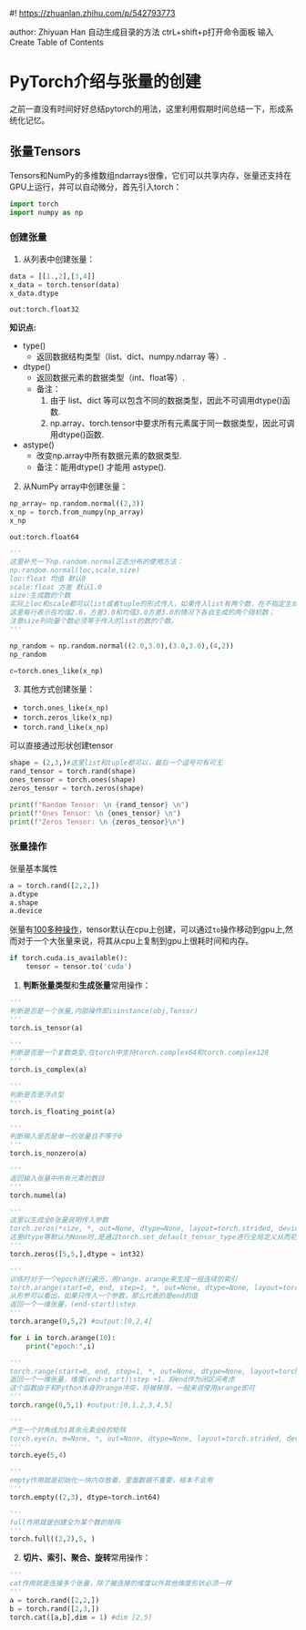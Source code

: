 #! https://zhuanlan.zhihu.com/p/542793773

<!-->author: Zhiyuan Han<!-->
<!--> 自动生成目录的方法 ctrL+shift+p打开命令面板 输入Create Table of Contents  <!-->
# PyTorch介绍与张量的创建
之前一直没有时间好好总结pytorch的用法，这里利用假期时间总结一下，形成系统化记忆。

## 张量Tensors
Tensors和NumPy的多维数组ndarrays很像，它们可以共享内存，张量还支持在GPU上运行，并可以自动微分，首先引入torch：
```python
import torch
import numpy as np
```

### 创建张量
1. 从列表中创建张量：
```python
data = [[1.,2],[3,4]]
x_data = torch.tensor(data)
x_data.dtype
```
`out:torch.float32`

**知识点:**
- type()
  - 返回数据结构类型（list、dict、numpy.ndarray 等）.
- dtype()
  - 返回数据元素的数据类型（int、float等）.
  - 备注：
    1. 由于 list、dict 等可以包含不同的数据类型，因此不可调用dtype()函数.
    2. np.array、torch.tensor中要求所有元素属于同一数据类型，因此可调用dtype()函数.
- astype()
  - 改变np.array中所有数据元素的数据类型.
  - 备注：能用dtype() 才能用 astype().

2. 从NumPy array中创建张量：
```python
np_array= np.random.normal((2,3))
x_np = torch.from_numpy(np_array)
x_np
```
`out:torch.float64`

```python
'''
这里补充一下np.random.normal正态分布的使用方法：
np.random.normal(loc,scale,size)
loc:float 均值 默认0
scale:float 方差 默认1.0
size:生成数的个数 
实际上loc和scale都可以list或者tuple的形式传入，如果传入list有两个数，在不指定生成个数的情况下，默认生成两个数，代表在不同均值的高斯分布下生成的情况
这里每行表示在均值2.0，方差3.0和均值3.0方差3.0的情况下各自生成的两个随机数；
注意size列向量个数必须等于传入的list的数的个数。
'''

np_random = np.random.normal((2.0,3.0),(3.0,3.0),(4,2))
np_random
```

```python
c=torch.ones_like(x_np)
```
3. 其他方式创建张量：
- `torch.ones_like(x_np)`
- `torch.zeros_like(x_np)`
- `torch.rand_like(x_np)`

可以直接通过形状创建tensor
```python
shape = (2,3,)#这里list和tuple都可以，最后一个逗号可有可无
rand_tensor = torch.rand(shape)
ones_tensor = torch.ones(shape)
zeros_tensor = torch.zeros(shape)

print(f"Random Tensor: \n {rand_tensor} \n")
print(f"Ones Tensor: \n {ones_tensor} \n")
print(f"Zeros Tensor: \n {zeros_tensor}\n")
```

### 张量操作

张量基本属性
```python
a = torch.rand([2,2,])
a.dtype
a.shape
a.device
```

张量有[100多种操作](https://pytorch.org/docs/stable/torch.html)，tensor默认在cpu上创建，可以通过`to`操作移动到gpu上,然而对于一个大张量来说，将其从cpu上复制到gpu上很耗时间和内存。
```python
if torch.cuda.is_available():
    tensor = tensor.to('cuda')
```
1. **判断张量类型**和**生成张量**常用操作：
```python
'''
判断是否是一个张量,内部操作即isinstance(obj,Tensor)
'''
torch.is_tensor(a) 

'''
判断是否是一个复数类型,在torch中支持torch.complex64和torch.complex128
'''
torch.is_complex(a)

'''
判断是否是浮点型
'''
torch.is_floating_point(a)

'''
判断输入是否是单一的张量且不等于0
'''
torch.is_nonzero(a)

'''
返回输入张量中所有元素的数目
'''
torch.numel(a)

'''
这里以生成全0张量说明传入参数
torch.zeros(*size, *, out=None, dtype=None, layout=torch.strided, device=None, requires_grad=False) → Tensor
这里dtype等默认为None时,是通过torch.set_default_tensor_type进行全局定义从而初始化的
'''
torch.zeros([5,5,],dtype = int32)

'''
训练时对于一个epoch进行遍历，用range、arange来生成一组连续的索引
torch.arange(start=0, end, step=1, *, out=None, dtype=None, layout=torch.strided, device=None, requires_grad=False) → Tensor
从形参可以看出，如果只传入一个参数，那么代表的是end的值
返回一个一维张量，(end-start)\step
'''
torch.arange(0,5,2) #output:[0,2,4]

for i in torch.arange(10):
    print("epoch:",i)

'''
torch.range(start=0, end, step=1, *, out=None, dtype=None, layout=torch.strided, device=None, requires_grad=False) → Tensor
返回一个一维张量，维度(end-start)\step +1，将end作为闭区间考虑
这个函数由于和Python本身的range冲突，将被移除，一般来说使用arange即可
'''
torch.range(0,5,1) #output:[0,1,2,3,4,5]

'''
产生一个对角线为1其余元素全0的矩阵
torch.eye(n, m=None, *, out=None, dtype=None, layout=torch.strided, device=None, requires_grad=False) → Tensor
'''
torch.eye(5,4)

'''
empty作用就是初始化一块内存放着，里面数据不重要，根本不会用
'''
torch.empty((2,3), dtype=torch.int64)

'''
full作用就是创建全为某个数的矩阵
'''
torch.full((2,2),5, )

```

2. **切片、索引、聚合、旋转**常用操作：
```python
'''
cat作用就是连接多个张量，除了被连接的维度以外其他维度形状必须一样
'''
a = torch.rand([2,2,])
b = torch.rand([2,3,])
torch.cat([a,b],dim = 1) #dim [2,5]
```